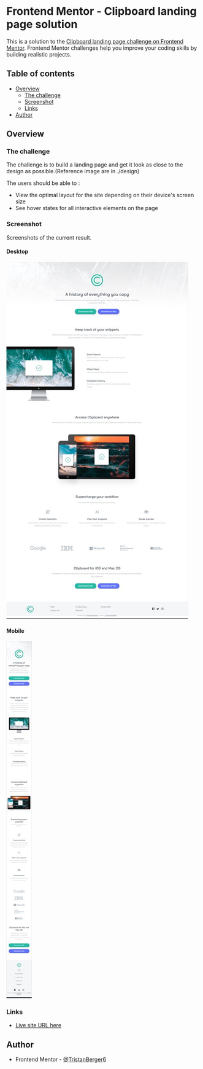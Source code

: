 # Frontend Mentor - Clipboard landing page solution

This is a solution to the [Clipboard landing page challenge on Frontend Mentor](https://www.frontendmentor.io/challenges/clipboard-landing-page-5cc9bccd6c4c91111378ecb9). Frontend Mentor challenges help you improve your coding skills by building realistic projects. 

## Table of contents

- [Overview](#overview)
  - [The challenge](#the-challenge)
  - [Screenshot](#screenshot)
  - [Links](#links)
- [Author](#author)


## Overview


### The challenge

The challenge is to build a landing page and get it look as close to the design as possible.(Reference image are in ./design)

The users should be able to :
- View the optimal layout for the site depending on their device's screen size
- See hover states for all interactive elements on the page


### Screenshot

Screenshots of the current result.

#### Desktop
![screenshot](./images/screen_desktop.JPG)

#### Mobile
![screenshot_monile](./images/screen_mobile.JPG)




### Links

- [Live site URL here](https://tristanberger6.github.io/FM_clipboard_landing_page/)


## Author

- Frontend Mentor - [@TristanBerger6](https://www.frontendmentor.io/profile/TristanBerger6)
